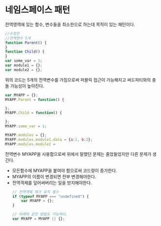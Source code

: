 # 네임스페이스 패턴
전역영역에 있는 함수, 변수들을 최소한으로 하는데 목적이 있는 패턴이다.

```js
//수정전
//전역변수 5개
function Parent() {
}
function Child() {
}
var some_var = 1;
var module1 = {};
var module2 = {};
```
위의 코드는 5개의 전역변수를 가짐으로써 퍼블릭 접근이 가능해지고
써드파티와의 충돌 가능성이 높아진다.
```js
var MYAPP = {};
MYAPP.Parent = function() {

};
MYAPP.Child = function() {

};
MYAPP.some_var = 1;

MYAPP.modules = {};
MYAPP.modules.module1.data = {a:1, b:2};
MYAPP.modules.module2 =
```
전역변수 MYAPP을 사용함으로써 위에서 말했던 문제는 줄었들었지만 다른 문제가 생긴다.
- 모든함수에 MYAPP을 붙여야 함으로써 코드량이 증가한다.
- MYAPP의 이름이 변경되면 전부 변경해야한다.
- 전역객체를 덮어써버리는 일을 방지해야한다.
  ```js
  // 전역객체 체크 로직 필수
  if (typeof MYAPP === "undefined") {  
      var MYAPP = {};
  }

  // 아래와 같은 방법도 가능하다.
  var MYAPP = MYAPP || {};
  ```
